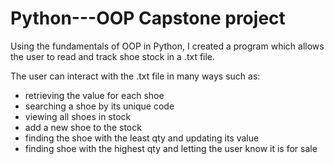 # Python---OOP Capstone project

Using the fundamentals of OOP in Python, I created a program which allows the user to read and track shoe stock in a .txt file.

The user can interact with the .txt file in many ways such as:

  - retrieving the value for each shoe
  - searching a shoe by its unique code
  - viewing all shoes in stock
  - add a new shoe to the stock
  - finding the shoe with the least qty and updating its value
  - finding shoe with the highest qty and letting the user know it is for sale

